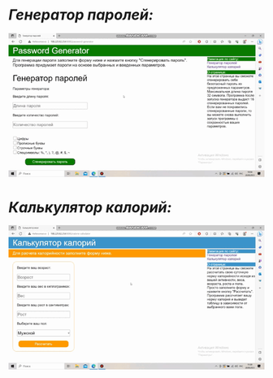 # *Генератор паролей:* <br>
![](https://github.com/Brown0602/PasswordGeneratorAndCalorieCalculator/blob/master/%D0%93%D0%B5%D0%BD%D0%B5%D1%80%D0%B0%D1%82%D0%BE%D1%80%20%D0%BF%D0%B0%D1%80%D0%BE%D0%BB%D0%B5%D0%B9.gif)<br>
# *Калькулятор калорий:* <br>
![](https://github.com/Brown0602/PasswordGeneratorAndCalorieCalculator/blob/master/%D0%9A%D0%B0%D0%BB%D1%8C%D0%BA%D1%83%D0%BB%D1%8F%D1%82%D0%BE%D1%80%20%D0%BA%D0%B0%D0%BB%D0%BE%D1%80%D0%B8%D0%B9.gif)
